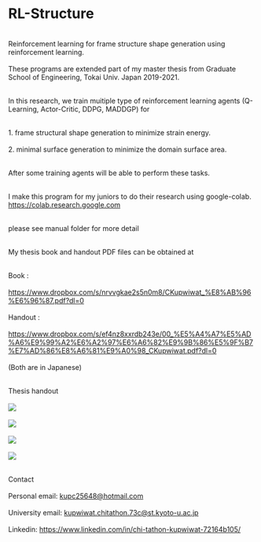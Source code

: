 # RL-Structure

<br>Reinforcement learning for frame structure shape generation using reinforcement learning.<br/>
<br>These programs are extended part of my master thesis from Graduate School of Engineering, Tokai Univ. Japan 2019-2021.<br/>

<br>In this research, we train muitiple type of reinforcement learning agents (Q-Learning, Actor-Critic, DDPG, MADDGP) for<br/>

<br>1. frame structural shape generation to minimize strain energy.<br/>
<br>2. minimal surface generation to minimize the domain surface area.<br/>

<br>After some training agents will be able to perform these tasks.<br/>

<br>I make this program for my juniors to do their research using google-colab.<br/>
https://colab.research.google.com

<br>please see manual folder for more detail<br/>

<br>My thesis book and handout PDF files can be obtained at<br/>

<br>Book : <br/>
<br>https://www.dropbox.com/s/nrvvgkae2s5n0m8/CKupwiwat_%E8%AB%96%E6%96%87.pdf?dl=0 <br/>
<br>Handout : <br/>
<br>https://www.dropbox.com/s/ef4nz8xxrdb243e/00_%E5%A4%A7%E5%AD%A6%E9%99%A2%E6%A2%97%E6%A6%82%E9%9B%86%E5%9F%B7%E7%AD%86%E8%A6%81%E9%A0%98_CKupwiwat.pdf?dl=0 <br/>
<br>(Both are in Japanese)<br/>

<br>Thesis handout<br/>
<br><img src="src/handout01.jpg"><br/>
<br><img src="src/handout02.jpg"><br/>
<br><img src="src/handout03.jpg"><br/>
<br><img src="src/handout04.jpg"><br/>

<br>Contact<br/>
<br>Personal email: kupc25648@hotmail.com<br/>
<br>University email: kupwiwat.chitathon.73c@st.kyoto-u.ac.jp<br/>
<br>Linkedin: https://www.linkedin.com/in/chi-tathon-kupwiwat-72164b105/<br/>
